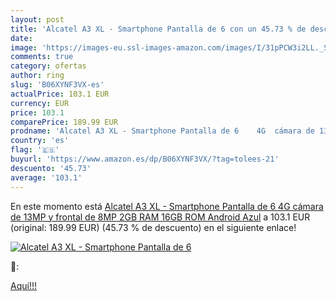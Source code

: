 ```yaml
---
layout: post
title: 'Alcatel A3 XL - Smartphone Pantalla de 6 con un 45.73 % de descuento'
date: 
image: 'https://images-eu.ssl-images-amazon.com/images/I/31pPCW3i2LL._SL200_.jpg'
comments: true
category: ofertas
author: ring
slug: 'B06XYNF3VX-es'
actualPrice: 103.1 EUR
currency: EUR
price: 103.1
comparePrice: 189.99 EUR
prodname: 'Alcatel A3 XL - Smartphone Pantalla de 6    4G  cámara de 13MP y frontal de 8MP  2GB RAM  16GB ROM  Android   Azul'
country: 'es'
flag: '🇪🇸'
buyurl: 'https://www.amazon.es/dp/B06XYNF3VX/?tag=tolees-21'
descuento: '45.73'
average: '103.1'
---
```


En este momento está [Alcatel A3 XL - Smartphone Pantalla de 6    4G  cámara de 13MP y frontal de 8MP  2GB RAM  16GB ROM  Android   Azul](https://www.amazon.es/dp/B06XYNF3VX/?tag=tolees-21) a 103.1 EUR (original: 189.99 EUR) (45.73 %  de descuento) en el siguiente enlace!

[![Alcatel A3 XL - Smartphone Pantalla de 6](https://images-eu.ssl-images-amazon.com/images/I/31pPCW3i2LL._SL200_.jpg)](https://www.amazon.es/dp/B06XYNF3VX/?tag=tolees-21)

🔎:


[Aquí!!!](https://www.amazon.es/dp/B06XYNF3VX/?tag=tolees-21)
